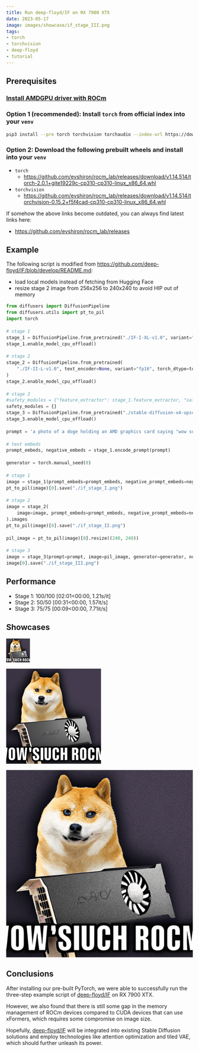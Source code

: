 ```yaml
---
title: Run deep-floyd/IF on RX 7900 XTX
date: 2023-05-17
image: images/showcase/if_stage_III.png
tags:
- torch
- torchvision
- deep-floyd
- tutorial
---
```


## Prerequisites

### [Install AMDGPU driver with ROCm](https://docs.amd.com/bundle/ROCm-Installation-Guide-v5.5/page/How_to_Install_ROCm.html)

### Option 1 (recommended): Install `torch` from official index into your `venv`

```bash
pip3 install --pre torch torchvision torchaudio --index-url https://download.pytorch.org/whl/nightly/rocm5.5
```

### Option 2: Download the following prebuilt wheels and install into your `venv`

* `torch`
  * https://github.com/evshiron/rocm_lab/releases/download/v1.14.514/torch-2.0.1+gite19229c-cp310-cp310-linux_x86_64.whl
* `torchvision`
  * https://github.com/evshiron/rocm_lab/releases/download/v1.14.514/torchvision-0.15.2+f5f4cad-cp310-cp310-linux_x86_64.whl

If somehow the above links become outdated, you can always find latest links here:

* https://github.com/evshiron/rocm_lab/releases

## Example

The following script is modified from https://github.com/deep-floyd/IF/blob/develop/README.md:

* load local models instead of fetching from Hugging Face
* resize stage 2 image from 256x256 to 240x240 to avoid HIP out of memory

```python
from diffusers import DiffusionPipeline
from diffusers.utils import pt_to_pil
import torch

# stage 1
stage_1 = DiffusionPipeline.from_pretrained("./IF-I-XL-v1.0", variant="fp16", torch_dtype=torch.float16)
stage_1.enable_model_cpu_offload()

# stage 2
stage_2 = DiffusionPipeline.from_pretrained(
    "./IF-II-L-v1.0", text_encoder=None, variant="fp16", torch_dtype=torch.float16
)
stage_2.enable_model_cpu_offload()

# stage 3
#safety_modules = {"feature_extractor": stage_1.feature_extractor, "safety_checker": stage_1.safety_checker, "watermarker": stage_1.watermarker}
safety_modules = {}
stage_3 = DiffusionPipeline.from_pretrained("./stable-diffusion-x4-upscaler", **safety_modules, torch_dtype=torch.float16)
stage_3.enable_model_cpu_offload()

prompt = 'a photo of a doge holding an AMD graphics card saying "wow such rocm"'

# text embeds
prompt_embeds, negative_embeds = stage_1.encode_prompt(prompt)

generator = torch.manual_seed(0)

# stage 1
image = stage_1(prompt_embeds=prompt_embeds, negative_prompt_embeds=negative_embeds, generator=generator, output_type="pt").images
pt_to_pil(image)[0].save("./if_stage_I.png")

# stage 2
image = stage_2(
    image=image, prompt_embeds=prompt_embeds, negative_prompt_embeds=negative_embeds, generator=generator, output_type="pt"
).images
pt_to_pil(image)[0].save("./if_stage_II.png")

pil_image = pt_to_pil(image)[0].resize((240, 240))

# stage 3
image = stage_3(prompt=prompt, image=pil_image, generator=generator, noise_level=100).images
image[0].save("./if_stage_III.png")
```

## Performance

* Stage 1: 100/100 [02:01<00:00,  1.21s/it]
* Stage 2: 50/50 [00:31<00:00,  1.57it/s]
* Stage 3: 75/75 [00:09<00:00,  7.71it/s]

## Showcases

![images/showcase/if_stage_I.png](images/showcase/if_stage_I.png)

![images/showcase/if_stage_II.png](images/showcase/if_stage_II.png)

![images/showcase/if_stage_III.png](images/showcase/if_stage_III.png)


## Conclusions

After installing our pre-built PyTorch, we were able to successfully run the three-step example script of [deep-floyd/IF](https://github.com/deep-floyd/IF) on RX 7900 XTX. 

However, we also found that there is still some gap in the memory management of ROCm devices compared to CUDA devices that can use xFormers, which requires some compromise on image size.

Hopefully, [deep-floyd/IF](https://github.com/deep-floyd/IF) will be integrated into existing Stable Diffusion solutions and employ technologies like attention optimization and tiled VAE, which should further unleash its power.
